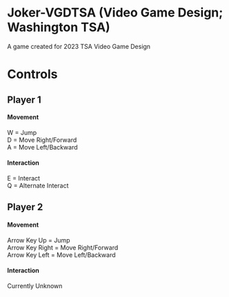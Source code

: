 # Joker-VGDTSA (Video Game Design; Washington TSA)
 A game created for 2023 TSA Video Game Design

# Controls

## Player 1
#### Movement
W = Jump\
D = Move Right/Forward\
A = Move Left/Backward
<!-- S = Crouch -->
#### Interaction
E = Interact\
Q = Alternate Interact

## Player 2
#### Movement
Arrow Key Up = Jump\
Arrow Key Right = Move Right/Forward\
Arrow Key Left = Move Left/Backward
<!-- Arrow Key Down = Crouch -->
#### Interaction
Currently Unknown